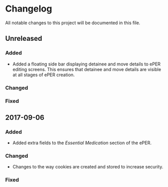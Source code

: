 # Changelog
All notable changes to this project will be documented in this file.

## Unreleased
### Added
- Added a floating side bar displaying detainee and move details to ePER editing screens. This ensures that detainee and move details are visible at all stages of ePER creation.
### Changed
### Fixed

## 2017-09-06
### Added
- Added extra fields to the _Essential Medication_ section of the ePER.
### Changed
- Changes to the way cookies are created and stored to increase security.
### Fixed

